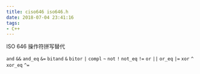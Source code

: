 ```yaml
---
title: ciso646 iso646.h
date: 2018-07-04 23:41:16
tags:
- C++
---
```


ISO 646 操作符拼写替代

`and`		`&&`
`and_eq`	`&=`
`bitand`	`&`
`bitor`		`|`
`compl`		`~`
`not`		`!`
`not_eq`	`!=`
`or`		`||`
`or_eq`		`|=`
`xor`		`^`
`xor_eq`	`^=`
